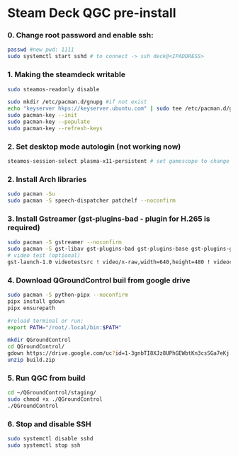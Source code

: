 # Steam Deck QGC pre-install

### 0. Change root password and enable ssh:
```bash
passwd #new pwd: 1111
sudo systemctl start sshd # to connect -> ssh deck@<IPADDRESS>
```

### 1. Making the steamdeck writable 

```bash
sudo steamos-readonly disable

sudo mkdir /etc/pacman.d/gnupg #if not exist
echo "keyserver hkps://keyserver.ubuntu.com" | sudo tee /etc/pacman.d/gnupg/gpg.conf
sudo pacman-key --init
sudo pacman-key --populate
sudo pacman-key --refresh-keys
```

### 2. Set desktop mode autologin (not working now)
```bash
steamos-session-select plasma-x11-persistent # set gamescope to change to default 
```

### 2. Install Arch libraries

```bash
sudo pacman -Su
sudo pacman -S speech-dispatcher patchelf --noconfirm
```

### 3. Install Gstreamer (gst-plugins-bad - plugin for H.265 is required)

```bash
sudo pacman -S gstreamer --noconfirm
sudo pacman -S gst-libav gst-plugins-bad gst-plugins-base gst-plugins-good gst-plugins-ugly libde265 --noconfirm
# video test (optional)
gst-launch-1.0 videotestsrc ! video/x-raw,width=640,height=480 ! videoconvert ! x264enc ! rtph264pay ! rtpjitterbuffer ! parsebin ! decodebin ! autovideosink
```

### 4. Download QGroundControl buil from google drive
```bash
sudo pacman -S python-pipx --noconfirm
pipx install gdown
pipx ensurepath

#reload terminal or run: 
export PATH="/root/.local/bin:$PATH"

mkdir QGroundControl
cd QGroundControl/
gdown https://drive.google.com/uc?id=1-3gnbTI8XJz8UPhGEWbtKn3csSGa7eKj
unzip build.zip
```

### 5. Run QGC from build

```bash
cd ~/QGroundControl/staging/
sudo chmod +x ./QGroundControl
./QGroundControl
```

### 6. Stop and disable SSH
```bash
sudo systemctl disable sshd
sudo systemctl stop ssh
```

